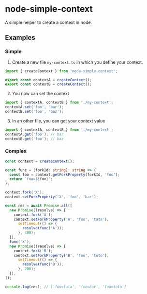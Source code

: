 # node-simple-context

A simple helper to create a context in node.

## Examples

### Simple

1. Create a new file `my-context.ts` in which you define your context.

```ts
import { createContext } from 'node-simple-context';

export const contextA = createContext();
export const contextB = createContext();
```

2. You now can set the context

```ts
import { contextA, contextB } from './my-context';
contextA.set('foo', 'bar');
contextB.set('foo', 'baz');
```

3. In an other file, you can get your context value

```ts
import { contextA, contextB } from './my-context';
contextA.get('foo'); // bar
contextB.get('foo'); // baz
```

### Complex

```ts
const context = createContext();

const func = (forkId: string): string => {
  const foo = context.getForkProperty(forkId, 'foo');
  return `foo=${foo}`;
};

context.fork('X');
context.setForkProperty('X', 'foo', 'bar');

const res = await Promise.all([
  new Promise((resolve) => {
    context.fork('A');
    context.setForkProperty('A', 'foo', 'tata'),
      setTimeout(() => {
        resolve(func('A'));
      }, 400);
  }),
  func('X'),
  new Promise((resolve) => {
    context.fork('B');
    context.setForkProperty('B', 'foo', 'toto'),
      setTimeout(() => {
        resolve(func('B'));
      }, 200);
  }),
]);

console.log(res); // ['foo=tata', 'foo=bar', 'foo=toto']
```

